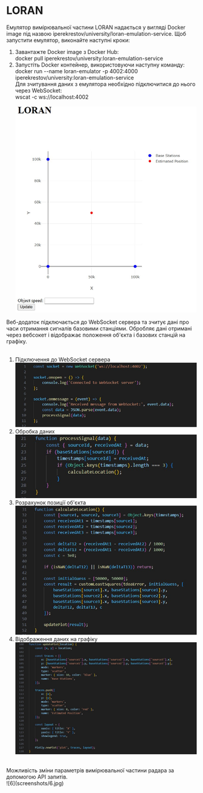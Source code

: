 # LORAN
Емулятор вимірювальної частини LORAN надається у вигляді Docker image під назвою iperekrestov/university/loran-emulation-service. Щоб запустити емулятор, виконайте наступні кроки:  
1. Завантажте Docker image з Docker Hub:  
docker pull iperekrestov/university:loran-emulation-service  
2. Запустіть Docker контейнер, використовуючи наступну команду:  
docker run --name loran-emulator -p 4002:4000 iperekrestov/university:loran-emulation-service  
Для зчитування даних з емулятора необхідно підключитися до нього через WebSocket:  
wscat -c ws://localhost:4002 <br><br>
![1](screenshots/1.jpg)

Веб-додаток підключається до WebSocket сервера та зчитує дані про часи отримання сигналів базовими станціями. Обробляє дані отримані через вебсокет і відображає положення об'єкта і базових станцій на графіку.<br><br>

1. Підключення до WebSocket сервера<br>
![2](screenshots/2.jpg)
2. Обробка даних<br>
![3](screenshots/3.jpg)
3. Розрахунок позиції об'єкта<br>
![4](screenshots/4.jpg)
4. Відображення даних на графіку<br>
![5](screenshots/5.jpg)
<br>
Можливість зміни параметрів вимірювальної частини радара за допомогою API запитів. <br>
![6](screenshots/6.jpg)
